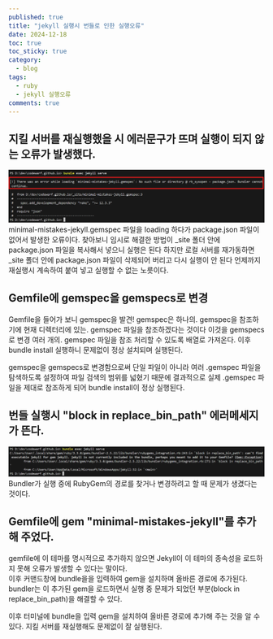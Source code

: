```yaml
---
published: true
title: "jekyll 실행시 번들로 인한 실행오류"
date: 2024-12-18
toc: true
toc_sticky: true
category: 
  - blog
tags:
  - ruby
  - jekyll 실행오류
comments: true
---
```


## 지킬 서버를 재실행했을 시 에러문구가 뜨며 실행이 되지 않는 오류가 발생했다.
 ![Image Alt error img-1](/assets/images/post/241218-etc-blog-jekyll/2024-12-17-jekyll-blog-1.png)
minimal-mistakes-jekyll.gemspec 파일을 loading 하다가 package.json 파일이 없어서 발생한 오류이다.
찾아보니 임시로 해결한 방법이 _site 폴더 안에 package.json 파일을 복사해서 넣으니 실행은 된다 하지만
로컬 서버를 재가동하면 _site 폴더 안에 package.json 파일이 삭제되어 버리고 다시 실행이 안 된다 언제까지 재실행시 계속하여 붙여 넣고 실행할 수 없는 노릇이다.


## Gemfile에 gemspec을 gemspecs로 변경

Gemfile을 들어가 보니 gemspec을 발견! gemspec은 하나의. gemspec을 참조하기에 현재 디렉터리에 있는. gemspec 파일을 참조하겠다는 것이다
이것을 gemspecs로 변경 여러 개의. gemspec 파일을 참조 처리할 수 있도록 배열로 가져온다.
이후 bundle install 실행하니 문제없이 정상 설치되며 실행된다.

gemspec을 gemspecs로 변경함으로써 단일 파일이 아니라 여러 .gemspec 파일을 탐색하도록 설정하여 파일 검색의 범위를 넓혔기 때문에
결과적으로 실제 .gemspec 파일을 제대로 참조하게 되어 bundle install이 정상 실행된다.


## 번들 실행시 "block in replace_bin_path" 에러메세지가 뜬다.
![Image Alt error img-1](/assets/images/post/241218-etc-blog-jekyll/2024-12-17-jekyll-blog-2.png)
Bundler가 실행 중에 RubyGem의 경로를 찾거나 변경하려고 할 때 문제가 생겼다는 것이다.
 

## Gemfile에 gem "minimal-mistakes-jekyll"를 추가해 주었다.
gemfile에 이 테마를 명시적으로 추가하지 않으면 Jekyll이 이 테마의 종속성을 로드하지 못해 오류가 발생할 수 있다는 말이다.   
이후 커맨드창에 bundle을을 입력하여 gem을 설치하며 올바른 경로에 추가된다.
bundler는 이 추가된 gem을 로드하면서 실행 중 문제가 되었던 부분(block in replace_bin_path)을 해결할 수 있다.
 
이후 터미널에 bundle을 입력 gem을 설치하여 올바른 경로에 추가해 주는 것을 알 수 있다.
지킬 서버를 재실행해도 문제없이 잘 실행된다.